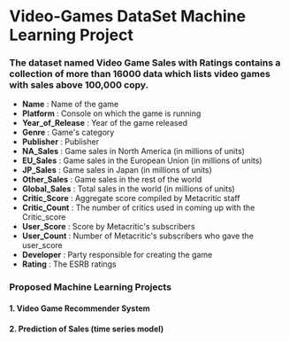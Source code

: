 # Video-Games DataSet Machine Learning Project 

### The dataset named Video Game Sales with Ratings contains a collection of more than 16000 data which lists video games with sales above 100,000 copy.

* **Name** : Name of the game
* **Platform** : Console on which the game is running
* **Year_of_Release** : Year of the game released
* **Genre** : Game's category
* **Publisher** : Publisher
* **NA_Sales** : Game sales in North America (in millions of units)
* **EU_Sales** : Game sales in the European Union (in millions of units)
* **JP_Sales** : Game sales in Japan (in millions of units)
* **Other_Sales** : Game sales in the rest of the world
* **Global_Sales** : Total sales in the world (in millions of units)
* **Critic_Score** : Aggregate score compiled by Metacritic staff
* **Critic_Count** : The number of critics used in coming up with the Critic_score
* **User_Score** : Score by Metacritic's subscribers
* **User_Count** : Number of Metacritic's subscribers who gave the user_score
* **Developer** : Party responsible for creating the game
* **Rating** : The ESRB ratings

### Proposed Machine Learning Projects

#### 1. Video Game Recommender System

#### 2. Prediction of Sales (time series model)
